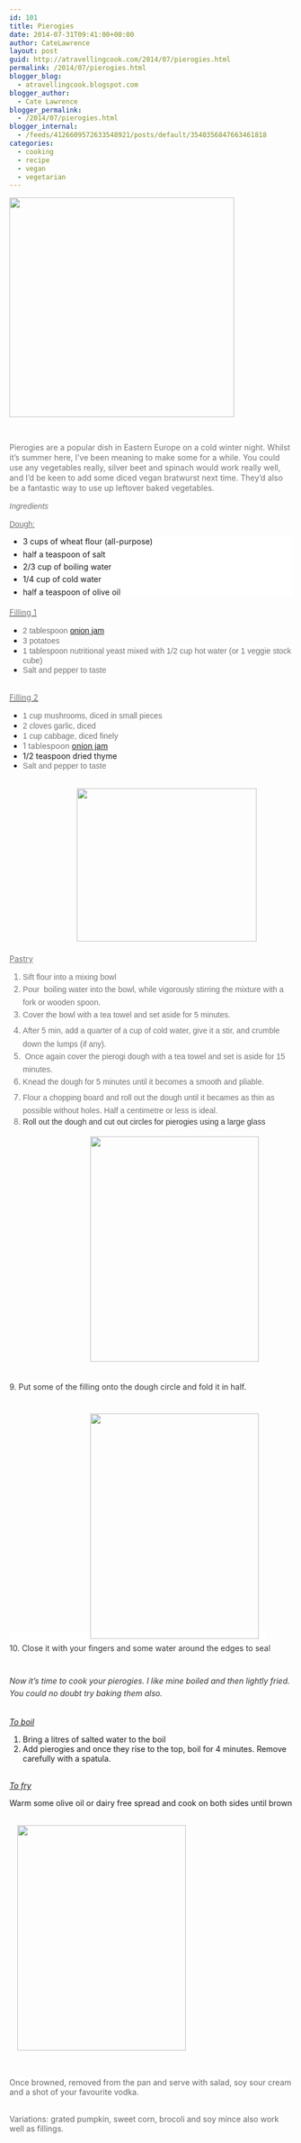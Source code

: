 ```yaml
---
id: 101
title: Pierogies
date: 2014-07-31T09:41:00+00:00
author: CateLawrence
layout: post
guid: http://atravellingcook.com/2014/07/pierogies.html
permalink: /2014/07/pierogies.html
blogger_blog:
  - atravellingcook.blogspot.com
blogger_author:
  - Cate Lawrence
blogger_permalink:
  - /2014/07/pierogies.html
blogger_internal:
  - /feeds/4126609572633548921/posts/default/3540356847663461818
categories:
  - cooking
  - recipe
  - vegan
  - vegetarian
---
```





  <a  href="http://3.bp.blogspot.com/-wygw1fa5XJI/U9oCVtaq3DI/AAAAAAAAJDo/wnB7HLSQnRc/s1600/14600581727_d9bfdd91fd_b.jpg"><img src="http://3.bp.blogspot.com/-wygw1fa5XJI/U9oCVtaq3DI/AAAAAAAAJDo/wnB7HLSQnRc/s1600/14600581727_d9bfdd91fd_b.jpg" alt="" width="400" height="390" border="0" /></a>



   


<span style="color: #707271;"><span style="background-color: white; line-height: 18px;">Pierogies are a popular dish in Eastern Europe on a cold winter night. Whilst it&#8217;s summer here, I&#8217;ve been meaning to make some for a while. You could use any vegetables really, silver beet and spinach would work really well, and I&#8217;d be keen to add some diced vegan bratwurst next time. They&#8217;d also be a fantastic way to use up leftover baked vegetables.

<span style="color: #707271;"><span style="background-color: white; font-family: Arial, Helvetica, sans-serif; line-height: 18px;"><i>Ingredients</i>
  
<span style="color: #707271;"><span style="background-color: white; font-family: Arial, Helvetica, sans-serif; line-height: 18px;"><span style="text-decoration: underline;">Dough:

<ul style="background-color: white; line-height: 1.1em; margin: 1em 0px 1.4em 24px; padding: 0px;">
  <li style="margin: 0px 0px 0.5em; padding: 0px;">
    3 cups of wheat flour (all-purpose)
  </li>
  <li style="margin: 0px 0px 0.5em; padding: 0px;">
    half a teaspoon of salt
  </li>
  <li style="margin: 0px 0px 0.5em; padding: 0px;">
    2/3 cup of boiling water
  </li>
  <li style="margin: 0px 0px 0.5em; padding: 0px;">
    1/4 cup of cold water
  </li>
  <li style="margin: 0px 0px 0.5em; padding: 0px;">
    half a teaspoon of olive oil
  </li>
</ul>

<span style="text-decoration: underline;"><span style="color: #707271;"><span style="background-color: white; line-height: 18px;">Filling 1

  * <span style="background-color: white; color: #707271; font-family: Arial, Helvetica, sans-serif; line-height: 18px;">2 tablespoon <a style="font-family: Arial, Helvetica, sans-serif; line-height: 18px;" href="http://consumingcate.blogspot.de/2014/02/edible-gifts-onion-jam.html">onion jam</a>
  * <span style="background-color: white; color: #707271; font-family: Arial, Helvetica, sans-serif; line-height: 18px;">3 potatoes
  * <span style="background-color: white; color: #707271; font-family: Arial, Helvetica, sans-serif; line-height: 18px;">1 tablespoon nutritional yeast mixed with 1/2 cup hot water (or 1 veggie stock cube)
  * <span style="background-color: white; color: #707271; font-family: Arial, Helvetica, sans-serif; line-height: 18px;">Salt and pepper to taste

<br /> <span style="text-decoration: underline;"><span style="color: #707271;"><span style="background-color: white; line-height: 18px;">Filling 2

  * <span style="background-color: white; color: #707271; font-family: Arial, Helvetica, sans-serif; line-height: 18px;">1 cup mushrooms, diced in small pieces
  * <span style="background-color: white; color: #707271; font-family: Arial, Helvetica, sans-serif; line-height: 18px;">2 cloves garlic, diced
  * <span style="background-color: white; color: #707271; font-family: Arial, Helvetica, sans-serif; line-height: 18px;">1 cup cabbage, diced finely
  * <span style="background-color: white; color: #707271; line-height: 18px;">1 tablespoon <a style="line-height: 18px;" href="http://consumingcate.blogspot.de/2014/02/edible-gifts-onion-jam.html">onion jam</a>
  * 1/2 teaspoon dried thyme
  * <span style="background-color: white; color: #707271; font-family: Arial, Helvetica, sans-serif; line-height: 18px;">Salt and pepper to taste

<br />                            <a style="margin-left: 1em; margin-right: 1em; text-align: center;" href="http://3.bp.blogspot.com/-wZsAoauxhOc/U9kaNmq7xkI/AAAAAAAAJCs/iVheZO0CEXc/s1600/14600463038_b2dc3cedae_b.jpg"><img src="http://3.bp.blogspot.com/-wZsAoauxhOc/U9kaNmq7xkI/AAAAAAAAJCs/iVheZO0CEXc/s1600/14600463038_b2dc3cedae_b.jpg" alt="" width="320" height="272" border="0" /></a><span style="color: #707271;"><span style="background-color: white; line-height: 18px;"><br /> <span style="color: #707271;"><span style="background-color: white; line-height: 18px;"><br /> <span style="color: #707271;"><span style="background-color: white; line-height: 18px;"><span style="text-decoration: underline;">Pastry

<ol style="color: #707271; line-height: 18px;">
  <li>
    <span style="background-color: white; font-family: Arial, Helvetica, sans-serif;">Sift flour into a mixing bowl
  </li>
  <li>
    <span style="background-color: white;"><span style="font-family: Arial, Helvetica, sans-serif; line-height: 27.600000381469727px;">Pour  boiling water into the bowl, while vigorously stirring the mixture with a fork or wooden spoon.
  </li>
  <li>
    <span style="background-color: white;"><span style="font-family: Arial, Helvetica, sans-serif; line-height: 27.600000381469727px;">Cover the bowl with a tea towel and set aside for 5 minutes.
  </li>
  <li>
    <span style="background-color: white;"><span style="font-family: Arial, Helvetica, sans-serif; line-height: 27.600000381469727px;">After 5 min, add a quarter of a cup of cold water, give it a stir, and crumble down the lumps (if any). 
  </li>
  <li>
    <span style="background-color: white;"><span style="font-family: Arial, Helvetica, sans-serif; line-height: 27.600000381469727px;"> Once again cover the pierogi dough with a tea towel and set is aside for 15 minutes.
  </li>
  <li>
    <span style="background-color: white;"><span style="font-family: Arial, Helvetica, sans-serif; line-height: 27.600000381469727px;">Knead the dough for 5 minutes until it becomes a smooth and pliable.
  </li>
  <li>
    <span style="background-color: white;"><span style="font-family: Arial, Helvetica, sans-serif; line-height: 27.600000381469727px;">Flour a chopping board and roll out the dough until it becames as thin as possible without holes. Half a centimetre or less is ideal. 
  </li>
  <li>
    <span style="background-color: white;"><span style="color: #333333; font-family: Arial, Helvetica, sans-serif; line-height: 22.100000381469727px;">Roll out the dough and cut out circles for pierogies using a large glass
  </li>
</ol>

                                 <a style="margin-left: 1em; margin-right: 1em; text-align: center;" href="http://2.bp.blogspot.com/-oza43sooOOI/U9kaOAghWOI/AAAAAAAAJC0/mNHpRy8YkMg/s1600/14787096815_9573bab197_k.jpg"><img src="http://2.bp.blogspot.com/-oza43sooOOI/U9kaOAghWOI/AAAAAAAAJC0/mNHpRy8YkMg/s1600/14787096815_9573bab197_k.jpg" alt="" width="300" height="400" border="0" /></a>
  
<span style="background-color: white;"><br /> <span style="background-color: white; color: #333333; line-height: 22.100000381469727px;">9. Put some of the filling onto the dough circle and fold it in half.
  
<span style="background-color: white; color: #333333; line-height: 22.100000381469727px;"><br />                                  <a style="margin-left: 1em; margin-right: 1em; text-align: center;" href="http://2.bp.blogspot.com/-IYax4hoFvAM/U9kaNt6vviI/AAAAAAAAJCo/c07ja_BCYAM/s1600/14600576037_3ea51102e6_k.jpg"><img src="http://2.bp.blogspot.com/-IYax4hoFvAM/U9kaNt6vviI/AAAAAAAAJCo/c07ja_BCYAM/s1600/14600576037_3ea51102e6_k.jpg" alt="" width="300" height="400" border="0" /></a><span style="background-color: white;"><span style="line-height: 22.100000381469727px;"><br /> <span style="background-color: white; color: #333333; line-height: 22.100000381469727px;">10. Close it with your fingers and some water around the edges to seal
  
<span style="background-color: white; color: #333333; line-height: 22.100000381469727px;"><br /> <i>Now it&#8217;s time to cook your pierogies. I like mine boiled and then lightly fried. You could no doubt try baking them also.</i>
  
<br /> <span style="text-decoration: underline;"><i>To boil</i>

  1. Bring a litres of salted water to the boil
  2. Add pierogies and once they rise to the top, boil for 4 minutes. Remove carefully with a spatula.

<br /> <span style="text-decoration: underline;"><i>To fry</i>
  
Warm some olive oil or dairy free spread and cook on both sides until brown
  
<br /> <a style="margin-left: 1em; margin-right: 1em; text-align: center;" href="http://2.bp.blogspot.com/-I4_XM4aGFyA/U9kaO1G2QPI/AAAAAAAAJDA/JnvaaxtMwSk/s1600/14806951233_d58888b8f7_z.jpg"><img src="http://2.bp.blogspot.com/-I4_XM4aGFyA/U9kaO1G2QPI/AAAAAAAAJDA/JnvaaxtMwSk/s1600/14806951233_d58888b8f7_z.jpg" alt="" width="300" height="400" border="0" /></a>
  
<br /> <span style="background-color: white; color: #666666;"><br /> <span style="color: #666666;"><span style="background-color: white;">Once browned, removed from the pan and serve with salad, soy sour cream and a shot of your favourite vodka. 
  
<span style="color: #666666;"><span style="background-color: white;"><br /> <span style="color: #666666;"><span style="background-color: white;">Variations: grated pumpkin, sweet corn, brocoli and soy mince also work well as fillings.